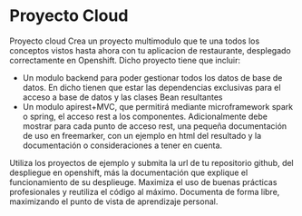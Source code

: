 # Proyecto Cloud
Proyecto cloud
Crea un proyecto multimodulo que te una todos los conceptos vistos hasta ahora con tu aplicacion de restaurante, desplegado correctamente en Openshift. Dicho proyecto tiene que incluir:
- Un modulo backend para poder gestionar todos los datos de base de datos. En dicho tienen que estar las dependencias exclusivas para el acceso a base de datos y las clases Bean resultantes
- Un modulo apirest+MVC, que permitirá mediante microframework spark o spring, el acceso rest a los componentes. Adicionalmente debe mostrar para cada punto de acceso rest, una pequeña documentación de uso en freemarker, con un ejemplo en html del resultado y la documentación o consideraciones a tener en cuenta. 

Utiliza los proyectos de ejemplo y submita la url de tu repositorio github, del despliegue en openshift, más la documentación que explique el funcionamiento de su desplieuge. Maximiza el uso de buenas prácticas profesionales y reutiliza el código al máximo. Documenta de forma libre, maximizando el punto de vista de aprendizaje personal.

